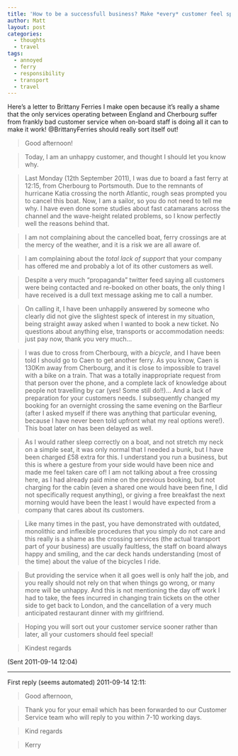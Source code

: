 ```yaml
---
title: 'How to be a successfull business? Make *every* customer feel special&#8230;'
author: Matt
layout: post
categories:
  - thoughts
  - travel
tags:
  - annoyed
  - ferry
  - responsibility
  - transport
  - travel
---
```

Here&#8217;s a letter to Brittany Ferries I make open because it&#8217;s really a shame that the only services operating between England and Cherbourg suffer from frankly bad customer service when on-board staff is doing all it can to make it work! @BrittanyFerries should really sort itself out!
<!--more-->

> Good afternoon!

> Today, I am an unhappy customer, and thought I should let you know why.

> Last Monday (12th September 2011), I was due to board a fast ferry at 12:15, from Cherbourg to Portsmouth. Due to the remnants of hurricane Katia crossing the north Atlantic, rough seas prompted you to cancel this boat. Now, I am a sailor, so you do not need to tell me why. I have even done some studies about fast catamarans across the channel and the wave-height related problems, so I know perfectly well the reasons behind that.

> I am not complaining about the cancelled boat, ferry crossings are at the mercy of the weather, and it is a risk we are all aware of.

> I am complaining about the *total lack of support* that your company has offered me and probably a lot of its other customers as well.

> Despite a very much &#8220;propaganda&#8221; twitter feed saying all customers were being contacted and re-booked on other boats, the only thing I have received is a dull text message asking me to call a number.

> On calling it, I have been unhappily answered by someone who clearly did not give the slightest speck of interest in my situation, being straight away asked when I wanted to book a new ticket. No questions about anything else, transports or accommodation needs: just pay now, thank you very much&#8230;

> I was due to cross from Cherbourg, with a *bicycle*, and I have been told I should go to Caen to get another ferry. As you know, Caen is 130Km away from Cherbourg, and it is close to impossible to travel with a bike on a train. That was a totally inappropriate request from that person over the phone, and a complete lack of knowledge about people not travelling by car (yes! Some still do!!)&#8230; And a lack of preparation for your customers needs. I subsequently changed my booking for an overnight crossing the same evening on the Barfleur (after I asked myself if there was anything that particular evening, because I have never been told upfront what my real options were!). This boat later on has been delayed as well.

> As I would rather sleep correctly on a boat, and not stretch my neck on a simple seat, it was only normal that I needed a bunk, but I have been charged £58 extra for this. I understand you run a business, but this is where a gesture from your side would have been nice and made me feel taken care of! I am not talking about a free crossing here, as I had already paid mine on the previous booking, but not charging for the cabin (even a shared one would have been fine, I did not specifically request anything), or giving a free breakfast the next morning would have been the least I would have expected from a company that cares about its customers.

> Like many times in the past, you have demonstrated with outdated, monolithic and inflexible procedures that you simply do not care and this really is a shame as the crossing services (the actual transport part of your business) are usually faultless, the staff on board always happy and smiling, and the car deck hands understanding (most of the time) about the value of the bicycles I ride.

> But providing the service when it all goes well is only half the job, and you really should not rely on that when things go wrong, or many more will be unhappy. And this is not mentioning the day off work I had to take, the fees incurred in changing train tickets on the other side to get back to London, and the cancellation of a very much anticipated restaurant dinner with my girlfriend.

> Hoping you will sort out your customer service sooner rather than later, all your customers should feel special!

> Kindest regards

(Sent 2011-09-14 12:04)

<hr>

First reply (seems automated) 2011-09-14 12:11:

> Good afternoon,

> Thank you for your email which has been forwarded to our Customer Service team who will reply to you within 7-10 working days.

> Kind regards

> Kerry